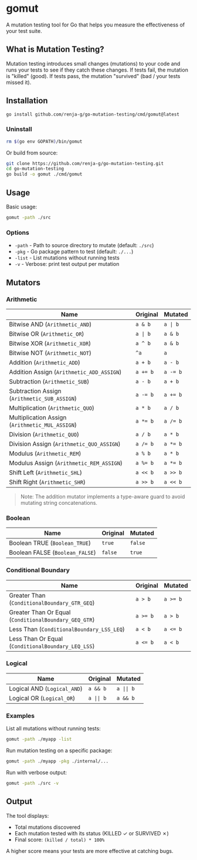 # gomut

A mutation testing tool for Go that helps you measure the effectiveness of your test suite.

## What is Mutation Testing?

Mutation testing introduces small changes (mutations) to your code and runs your tests to see if they catch these changes. If tests fail, the mutation is "killed" (good). If tests pass, the mutation "survived" (bad / your tests missed it).

## Installation

```bash
go install github.com/renja-g/go-mutation-testing/cmd/gomut@latest
```
### Uninstall
```bash
rm $(go env GOPATH)/bin/gomut
```

Or build from source:
```bash
git clone https://github.com/renja-g/go-mutation-testing.git
cd go-mutation-testing
go build -o gomut ./cmd/gomut
```

## Usage

Basic usage:

```bash
gomut -path ./src
```

### Options

- `-path` - Path to source directory to mutate (default: `./src`)
- `-pkg` - Go package pattern to test (default: `./...`)
- `-list` - List mutations without running tests
- `-v` - Verbose: print test output per mutation

## Mutators

### Arithmetic
| Name | Original | Mutated |
| --- | --- | --- |
| Bitwise AND (`Arithmetic_AND`) | `a & b` | `a \| b` |
| Bitwise OR (`Arithmetic_OR`) | `a \| b` | `a & b` |
| Bitwise XOR (`Arithmetic_XOR`) | `a ^ b` | `a & b` |
| Bitwise NOT (`Arithmetic_NOT`) | `^a` | `a` |
| Addition (`Arithmetic_ADD`) | `a + b` | `a - b` |
| Addition Assign (`Arithmetic_ADD_ASSIGN`) | `a += b` | `a -= b` |
| Subtraction (`Arithmetic_SUB`) | `a - b` | `a + b` |
| Subtraction Assign (`Arithmetic_SUB_ASSIGN`) | `a -= b` | `a += b` |
| Multiplication (`Arithmetic_QUO`) | `a * b` | `a / b` |
| Multiplication Assign (`Arithmetic_MUL_ASSIGN`) | `a *= b` | `a /= b` |
| Division (`Arithmetic_QUO`) | `a / b` | `a * b` |
| Division Assign (`Arithmetic_QUO_ASSIGN`) | `a /= b` | `a *= b` |
| Modulus (`Arithmetic_REM`) | `a % b` | `a * b` |
| Modulus Assign (`Arithmetic_REM_ASSIGN`) | `a %= b` | `a *= b` |
| Shift Left (`Arithmetic_SHL`) | `a << b` | `a >> b` |
| Shift Right (`Arithmetic_SHR`) | `a >> b` | `a << b` |

> Note: The addition mutator implements a type-aware guard to avoid mutating string concatenations.

### Boolean
| Name | Original | Mutated |
| --- | --- | --- |
| Boolean TRUE (`Boolean_TRUE`) | `true` | `false` |
| Boolean FALSE (`Boolean_FALSE`) | `false` | `true` |

### Conditional Boundary
| Name | Original | Mutated |
| --- | --- | --- |
| Greater Than (`ConditionalBoundary_GTR_GEQ`) | `a > b` | `a >= b` |
| Greater Than Or Equal (`ConditionalBoundary_GEQ_GTR`) | `a >= b` | `a > b` |
| Less Than (`ConditionalBoundary_LSS_LEQ`) | `a < b` | `a <= b` |
| Less Than Or Equal (`ConditionalBoundary_LEQ_LSS`) | `a <= b` | `a < b` |

### Logical
| Name | Original | Mutated |
| --- | --- | --- |
| Logical AND (`Logical_AND`) | `a && b` | `a \|\| b` |
| Logical OR (`Logical_OR`) | `a \|\| b` | `a && b` |

### Examples

List all mutations without running tests:
```bash
gomut -path ./myapp -list
```

Run mutation testing on a specific package:
```bash
gomut -path ./myapp -pkg ./internal/...
```

Run with verbose output:
```bash
gomut -path ./src -v
```

## Output

The tool displays:
- Total mutations discovered
- Each mutation tested with its status (KILLED ✓ or SURVIVED ✗)
- Final score: `(killed / total) * 100%`

A higher score means your tests are more effective at catching bugs.
